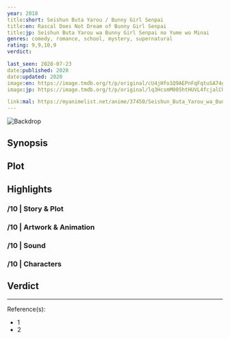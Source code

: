 ```yaml
---
year: 2018
title:short: Seishun Buta Yarou / Bunny Girl Senpai
title:en: Rascal Does Not Dream of Bunny Girl Senpai
title:jp: Seishun Buta Yarou wa Bunny Girl Senpai no Yume wo Minai
genres: comedy, romance, school, mystery, supernatural
rating: 9,9,10,9
verdict:

last_seen: 2020-07-23
date:published: 2020
date:updated: 2020
image:en: https://image.tmdb.org/t/p/original/cU4jHfo1Q9AEPnFqFqtuSA74gdi.jpg
image:jp: https://image.tmdb.org/t/p/original/lq3HcsmM005htHUVL4fcjalCUrq.jpg

link:mal: https://myanimelist.net/anime/37450/Seishun_Buta_Yarou_wa_Bunny_Girl_Senpai_no_Yume_wo_Minai
---
```


![Backdrop]()

## Synopsis

## Plot

## Highlights

### /10 | Story & Plot

### /10 | Artwork & Animation

### /10 | Sound

### /10 | Characters

## Verdict

<!-- SPOILERS -->

<!-- CLOSING -->

---
Reference(s):

- 1
- 2
